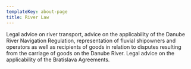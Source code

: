 ```yaml
---
templateKey: about-page
title: River Law
---
```

Legal advice on river transport, advice on the applicability of the Danube River Navigation Regulation, representation of fluvial shipowners and operators as well as recipients of goods in relation to disputes resulting from the carriage of goods on the Danube River. Legal advice on the applicability of the Bratislava Agreements.